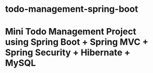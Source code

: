 # todo-management-spring-boot


# Mini Todo Management Project using Spring Boot + Spring MVC + Spring Security + Hibernate + MySQL